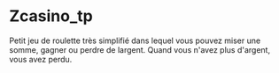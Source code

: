 # Zcasino_tp
Petit jeu de roulette très simplifié dans lequel vous pouvez miser une somme, gagner ou perdre de largent. Quand vous n'avez plus d'argent, vous avez perdu. 
